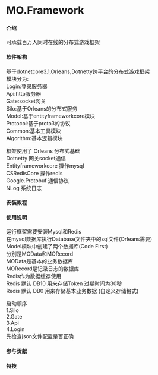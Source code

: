 # MO.Framework

#### 介绍
可承载百万人同时在线的分布式游戏框架  

#### 软件架构
基于dotnetcore3.1,Orleans,Dotnetty跨平台的分布式游戏框架  
模块分为:  
Login:登录服务器  
Api:http服务器  
Gate:socket网关  
Silo:基于Orleans的分布式服务  
Model:基于entityframeworkcore模块  
Protocol:基于proto3的协议  
Common:基本工具模块  
Algorithm:基本逻辑模块  

框架使用了
Orleans 分布式基础  
Dotnetty 网关socket通信  
Entityframeworkcore 操作mysql  
CSRedisCore 操作redis  
Google.Protobuf 通信协议  
NLog 系统日志  

#### 安装教程


#### 使用说明
运行框架需要安装Mysql和Redis  
在mysql数据库执行Database文件夹中的sql文件(Orleans需要)  
Model模块中创建了两个数据库(Code First)  
分别是MOData和MORecord  
MOData是基本的业务数据库  
MORecord是记录日志的数据库  
Redis作为数据缓存使用  
Redis 默认 DB10 用来存储Token 过期时间为30秒  
Redis 默认 DB0 用来存储基本业务数据  (自定义存储格式)

启动顺序  
1.Silo  
2.Gate  
3.Api  
4.Login  
先检查json文件配置是否正确  

#### 参与贡献



#### 特技

